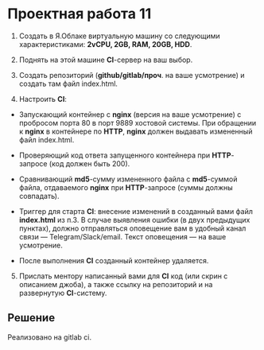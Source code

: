 # Проектная работа 11

1. Создать в Я.Облаке виртуальную машину со следующими характеристиками: **2vCPU, 2GB, RAM, 20GB, HDD**.  

2. Поднять на этой машине **CI**-сервер на ваш выбор.  

3. Создать репозиторий (**github/gitlab/проч**. на ваше усмотрение) и создать там файл index.html.  

4. Настроить **CI**:  

- Запускающий контейнер с **nginx** (версия на ваше усмотрение) с пробросом порта 80 в порт 9889 хостовой системы. При обращении к **nginx** в контейнере по **HTTP**, **nginx** должен выдавать измененный файл index.html.  

- Проверяющий код ответа запущенного контейнера при **HTTP**-запросе (код должен быть 200).  

- Сравнивающий **md5**-сумму измененного файла с **md5**-суммой файла, отдаваемого **nginx** при **HTTP**-запросе (суммы должны совпадать).  

- Триггер для старта **CI**: внесение изменений в созданный вами файл **index.html** из п.3. В случае выявления ошибки (в двух предыдущих пунктах), должно отправляться оповещение вам в удобный канал связи — Telegram/Slack/email. Текст оповещения — на ваше усмотрение.  

- После выполнения **CI** созданный контейнер удаляется.

5. Прислать ментору написанный вами для **CI** код (или скрин с описанием джоба), а также ссылку на репозиторий и на развернутую **CI**-систему.  

## Решение  

Реализовано на gitlab ci.  
